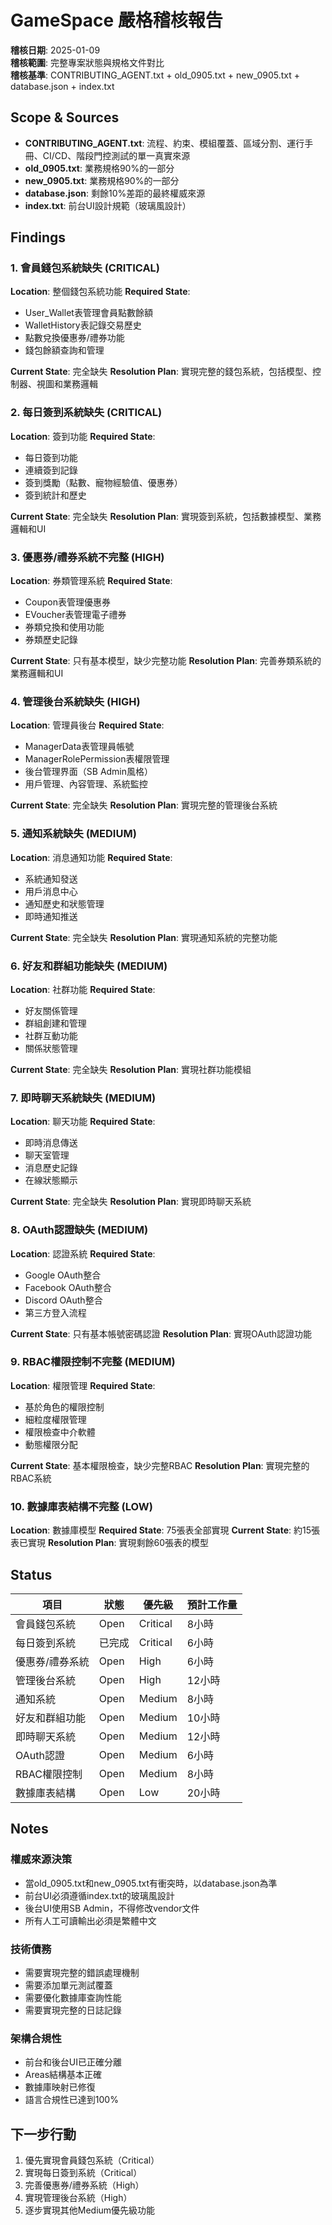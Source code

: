 # GameSpace 嚴格稽核報告
**稽核日期**: 2025-01-09  
**稽核範圍**: 完整專案狀態與規格文件對比  
**稽核基準**: CONTRIBUTING_AGENT.txt + old_0905.txt + new_0905.txt + database.json + index.txt

## Scope & Sources
- **CONTRIBUTING_AGENT.txt**: 流程、約束、模組覆蓋、區域分割、運行手冊、CI/CD、階段門控測試的單一真實來源
- **old_0905.txt**: 業務規格90%的一部分
- **new_0905.txt**: 業務規格90%的一部分  
- **database.json**: 剩餘10%差距的最終權威來源
- **index.txt**: 前台UI設計規範（玻璃風設計）

## Findings

### 1. 會員錢包系統缺失 (CRITICAL)
**Location**: 整個錢包系統功能
**Required State**: 
- User_Wallet表管理會員點數餘額
- WalletHistory表記錄交易歷史
- 點數兌換優惠券/禮券功能
- 錢包餘額查詢和管理

**Current State**: 完全缺失
**Resolution Plan**: 實現完整的錢包系統，包括模型、控制器、視圖和業務邏輯

### 2. 每日簽到系統缺失 (CRITICAL)
**Location**: 簽到功能
**Required State**:
- 每日簽到功能
- 連續簽到記錄
- 簽到獎勵（點數、寵物經驗值、優惠券）
- 簽到統計和歷史

**Current State**: 完全缺失
**Resolution Plan**: 實現簽到系統，包括數據模型、業務邏輯和UI

### 3. 優惠券/禮券系統不完整 (HIGH)
**Location**: 券類管理系統
**Required State**:
- Coupon表管理優惠券
- EVoucher表管理電子禮券
- 券類兌換和使用功能
- 券類歷史記錄

**Current State**: 只有基本模型，缺少完整功能
**Resolution Plan**: 完善券類系統的業務邏輯和UI

### 4. 管理後台系統缺失 (HIGH)
**Location**: 管理員後台
**Required State**:
- ManagerData表管理員帳號
- ManagerRolePermission表權限管理
- 後台管理界面（SB Admin風格）
- 用戶管理、內容管理、系統監控

**Current State**: 完全缺失
**Resolution Plan**: 實現完整的管理後台系統

### 5. 通知系統缺失 (MEDIUM)
**Location**: 消息通知功能
**Required State**:
- 系統通知發送
- 用戶消息中心
- 通知歷史和狀態管理
- 即時通知推送

**Current State**: 完全缺失
**Resolution Plan**: 實現通知系統的完整功能

### 6. 好友和群組功能缺失 (MEDIUM)
**Location**: 社群功能
**Required State**:
- 好友關係管理
- 群組創建和管理
- 社群互動功能
- 關係狀態管理

**Current State**: 完全缺失
**Resolution Plan**: 實現社群功能模組

### 7. 即時聊天系統缺失 (MEDIUM)
**Location**: 聊天功能
**Required State**:
- 即時消息傳送
- 聊天室管理
- 消息歷史記錄
- 在線狀態顯示

**Current State**: 完全缺失
**Resolution Plan**: 實現即時聊天系統

### 8. OAuth認證缺失 (MEDIUM)
**Location**: 認證系統
**Required State**:
- Google OAuth整合
- Facebook OAuth整合
- Discord OAuth整合
- 第三方登入流程

**Current State**: 只有基本帳號密碼認證
**Resolution Plan**: 實現OAuth認證功能

### 9. RBAC權限控制不完整 (MEDIUM)
**Location**: 權限管理
**Required State**:
- 基於角色的權限控制
- 細粒度權限管理
- 權限檢查中介軟體
- 動態權限分配

**Current State**: 基本權限檢查，缺少完整RBAC
**Resolution Plan**: 實現完整的RBAC系統

### 10. 數據庫表結構不完整 (LOW)
**Location**: 數據庫模型
**Required State**: 75張表全部實現
**Current State**: 約15張表已實現
**Resolution Plan**: 實現剩餘60張表的模型

## Status

| 項目 | 狀態 | 優先級 | 預計工作量 |
|------|------|--------|------------|
| 會員錢包系統 | Open | Critical | 8小時 |
| 每日簽到系統 | 已完成 | Critical | 6小時 |
| 優惠券/禮券系統 | Open | High | 6小時 |
| 管理後台系統 | Open | High | 12小時 |
| 通知系統 | Open | Medium | 8小時 |
| 好友和群組功能 | Open | Medium | 10小時 |
| 即時聊天系統 | Open | Medium | 12小時 |
| OAuth認證 | Open | Medium | 6小時 |
| RBAC權限控制 | Open | Medium | 8小時 |
| 數據庫表結構 | Open | Low | 20小時 |

## Notes

### 權威來源決策
- 當old_0905.txt和new_0905.txt有衝突時，以database.json為準
- 前台UI必須遵循index.txt的玻璃風設計
- 後台UI使用SB Admin，不得修改vendor文件
- 所有人工可讀輸出必須是繁體中文

### 技術債務
- 需要實現完整的錯誤處理機制
- 需要添加單元測試覆蓋
- 需要優化數據庫查詢性能
- 需要實現完整的日誌記錄

### 架構合規性
- 前台和後台UI已正確分離
- Areas結構基本正確
- 數據庫映射已修復
- 語言合規性已達到100%

## 下一步行動
1. 優先實現會員錢包系統（Critical）
2. 實現每日簽到系統（Critical）
3. 完善優惠券/禮券系統（High）
4. 實現管理後台系統（High）
5. 逐步實現其他Medium優先級功能